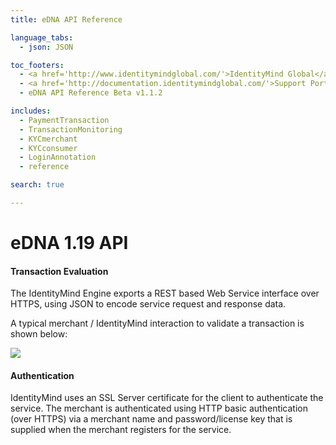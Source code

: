 ```yaml
---
title: eDNA API Reference

language_tabs:
  - json: JSON

toc_footers:
  - <a href='http://www.identitymindglobal.com/'>IdentityMind Global</a>
  - <a href='http://documentation.identitymindglobal.com/'>Support Portal</a>
  - eDNA API Reference Beta v1.1.2

includes:	
  - PaymentTransaction
  - TransactionMonitoring
  - KYCmerchant
  - KYCconsumer
  - LoginAnnotation
  - reference

search: true

---
```


# eDNA 1.19 API

#### Transaction Evaluation

The IdentityMind Engine exports a REST based Web Service interface over HTTPS, using JSON to encode service request and response data.

A typical merchant / IdentityMind interaction to validate a transaction is shown below:

![](http://i.imgur.com/v9qj1DP.png)

#### Authentication

IdentityMind uses an SSL Server certificate for the client to authenticate the service.  The merchant is authenticated using HTTP basic authentication (over HTTPS) via a merchant name and password/license key that is supplied when the merchant registers for the service. 

<link rel="icon" href="http://www.identitymindglobal.com/wp-content/uploads/2013/05/Favicon.png" type="image/png">